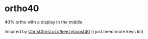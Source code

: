 # ortho40
 40%  ortho with a display in the middle


Inspired by [ChrisChrisLoLo/keezyboost40](https://github.com/ChrisChrisLoLo/keezyboost40)  (i just need more keys lol)
